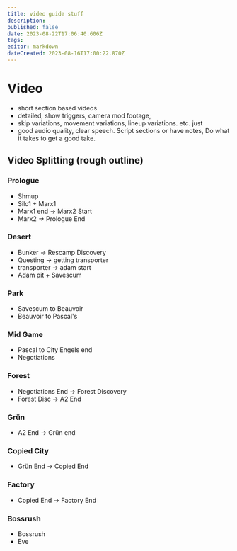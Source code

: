 ```yaml
---
title: video guide stuff
description: 
published: false
date: 2023-08-22T17:06:40.606Z
tags: 
editor: markdown
dateCreated: 2023-08-16T17:00:22.870Z
---
```


# Video 
- short section based videos
- detailed, show triggers, camera mod footage, 
- skip variations, movement variations, lineup variations. etc. just 
- good audio quality, clear speech. Script sections or have notes, Do what it takes to get a good take.


## Video Splitting (rough outline)
### Prologue
- Shmup
- Silo1 + Marx1
- Marx1 end → Marx2 Start
- Marx2 → Prologue End

### Desert
- Bunker → Rescamp Discovery
- Questing → getting transporter
- transporter → adam start
- Adam pit + Savescum

### Park
- Savescum to Beauvoir
- Beauvoir to Pascal's

### Mid Game
- Pascal to City Engels end
- Negotiations

### Forest
- Negotiations End → Forest Discovery
- Forest Disc → A2 End

### Grün
- A2 End → Grün end

### Copied City
- Grün End → Copied End

### Factory
- Copied End → Factory End

### Bossrush
- Bossrush
- Eve
